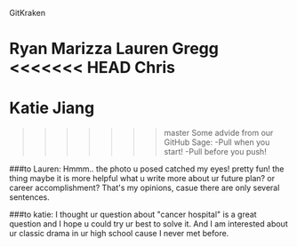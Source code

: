 GitKraken


Ryan Marizza
Lauren Gregg
<<<<<<< HEAD
Chris
=======

Katie Jiang
=======

>>>>>>> master
Some advide from our GitHub Sage:
-Pull when you start!
-Pull before you push!

###to Lauren:
Hmmm.. the photo u posed catched my eyes! pretty fun! the thing maybe it is more helpful what u write more about ur future plan? or career accomplishment? That's my opinions, casue there are only several sentences. 
 
###to katie:
I thought ur question about "cancer hospital" is a great question and I hope u could try ur best to solve it. And I am interested about ur classic drama in ur high school cause I never met before.
 